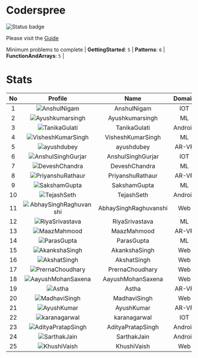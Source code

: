 
Coderspree
==========


![Status badge](https://github.com/InnogeeksOrganization/coderspree/actions/workflows/checkSubmission.yml/badge.svg)  


Please visit the [Guide](./Guide/README.md)  


Minimum problems to complete | **GettingStarted**: `5` | **Patterns**: `6` | **FunctionAndArrays**: `5` |   

# Stats
  

|No|Profile|Name|Domain|Year|Solved|
| :---: | :---: | :---: | :---: | :---: | :---: |
|1|![AnshulNigam](https://avatars.githubusercontent.com/u/74321084?v=4&s=100)|AnshulNigam|IOT|2|50|
|2|![Ayushkumarsingh](https://avatars.githubusercontent.com/u/84376218?v=4&s=100)|Ayushkumarsingh|ML|2|45|
|3|![TanikaGulati](https://avatars.githubusercontent.com/u/84376218?v=4&s=100)|TanikaGulati|Android|2|45|
|4|![VisheshKumarSingh](https://avatars.githubusercontent.com/u/47525494?v=4&s=100)|VisheshKumarSingh|ML|2|43|
|5|![ayushdubey](https://avatars.githubusercontent.com/u/33064931?v=4&s=100)|ayushdubey|AR-VR|2|39|
|6|![AnshulSinghGurjar](https://avatars.githubusercontent.com/u/90499262?v=4&s=100)|AnshulSinghGurjar|IOT|2|35|
|7|![DeveshChandra](https://avatars.githubusercontent.com/u/84376218?v=4&s=100)|DeveshChandra|ML|2|34|
|8|![PriyanshuRathaur](https://avatars.githubusercontent.com/u/86730388?v=4&s=100)|PriyanshuRathaur|AR-VR|2|33|
|9|![SakshamGupta](https://avatars.githubusercontent.com/u/78898621?v=4&s=100)|SakshamGupta|ML|2|32|
|10|![TejashSeth](https://avatars.githubusercontent.com/u/84376218?v=4&s=100)|TejashSeth|Android|2|28|
|11|![AbhaySinghRaghuvanshi](https://avatars.githubusercontent.com/u/84376218?v=4&s=100)|AbhaySinghRaghuvanshi|Web|2|28|
|12|![RiyaSrivastava](https://avatars.githubusercontent.com/u/84376218?v=4&s=100)|RiyaSrivastava|ML|2|26|
|13|![MaazMahmood](https://avatars.githubusercontent.com/u/83294849?v=4&s=100)|MaazMahmood|AR-VR|2|25|
|14|![ParasGupta](https://avatars.githubusercontent.com/u/60445527?v=4&s=100)|ParasGupta|ML|3|25|
|15|![AkankshaSingh](https://avatars.githubusercontent.com/u/84376218?v=4&s=100)|AkankshaSingh|Web|2|24|
|16|![AkshatSingh](https://avatars.githubusercontent.com/u/84376218?v=4&s=100)|AkshatSingh|Web|2|24|
|17|![PrernaChoudhary](https://avatars.githubusercontent.com/u/84376218?v=4&s=100)|PrernaChoudhary|Web|2|23|
|18|![AayushMohanSaxena](https://avatars.githubusercontent.com/u/84376218?v=4&s=100)|AayushMohanSaxena|Web|2|23|
|19|![Astha](https://avatars.githubusercontent.com/u/78898085?v=4&s=100)|Astha|AR-VR|2|22|
|20|![MadhaviSingh](https://avatars.githubusercontent.com/u/84376218?v=4&s=100)|MadhaviSingh|Web|2|22|
|21|![AyushKumar](https://avatars.githubusercontent.com/u/77633249?v=4&s=100)|AyushKumar|AR-VR|2|20|
|22|![karanagarwal](https://avatars.githubusercontent.com/u/86533183?v=4&s=100)|karanagarwal|IOT|2|20|
|23|![AdityaPratapSingh](https://avatars.githubusercontent.com/u/84376218?v=4&s=100)|AdityaPratapSingh|Android|2|20|
|24|![SarthakJain](https://avatars.githubusercontent.com/u/84376218?v=4&s=100)|SarthakJain|Android|2|19|
|25|![KhushiVaish](https://avatars.githubusercontent.com/u/84376218?v=4&s=100)|KhushiVaish|Web|2|18|
